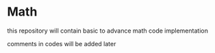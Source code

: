 # Math

this repository will contain basic to advance math code implementation

comments in codes will be added later
